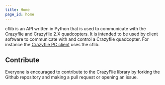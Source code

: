```yaml
---
title: Home
page_id: home 
---
```


cflib is an API written in Python that is used to communicate with the Crazyflie
and Crazyflie 2.X quadcopters. It is intended to be used by client software to
communicate with and control a Crazyflie quadcopter. For instance the [Crazyflie PC client](https://github.com/bitcraze/crazyflie-clients-python)  uses the cflib.

## Contribute

Everyone is encouraged to contribute to the CrazyFlie library by forking the Github repository and making a pull request or opening an issue.
